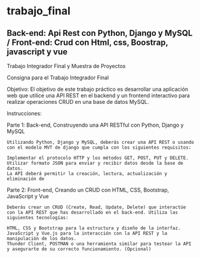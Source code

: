 # trabajo_final
Back-end: Api Rest con Python, Django y MySQL /  Front-end: Crud con Html, css, Boostrap, javascript y vue
--------------------------------------------------------------------------------------------------------------


Trabajo Integrador Final y Muestra de Proyectos

Consigna para el Trabajo Integrador Final

Objetivo: El objetivo de este trabajo práctico es desarrollar una aplicación web que utilice una API REST en el backend y un frontend interactivo para realizar operaciones CRUD en una base de datos MySQL.

Instrucciones:

Parte 1:         Back-end, Construyendo una API RESTful con Python, Django y MySQL

    Utilizando Python, Django y MySQL, deberás crear una API REST o usando con el modelo MVT de django que cumpla con los siguientes requisitos:

    Implementar el protocolo HTTP y los métodos GET, POST, PUT y DELETE.
    Utilizar formato JSON para enviar y recibir datos desde la base de datos.
    La API deberá permitir la creación, lectura, actualización y eliminación de



Parte 2: Front-end, Creando un CRUD con HTML, CSS, Bootstrap, JavaScript y Vue

    Deberás crear un CRUD (Create, Read, Update, Delete) que interactúe con la API REST que has desarrollado en el back-end. Utiliza las siguientes tecnologías:

    HTML, CSS y Bootstrap para la estructura y diseño de la interfaz.
    JavaScript y Vue.js para la interacción con la API REST y la manipulación de los datos.
    Thunder Client, POSTMAN o una herramienta similar para testear la API y asegurarte de su correcto funcionamiento. (Opcional)

    
